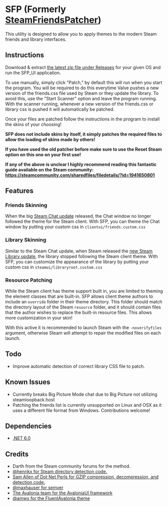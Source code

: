 # SFP (Formerly [SteamFriendsPatcher](https://github.com/PhantomGamers/SteamFriendsPatcher))

This utility is designed to allow you to apply themes to the modern Steam friends and library interfaces.

## Instructions

Download & extract [the latest zip file under Releases](https://github.com/PhantomGamers/SFP/releases/latest) for your given OS and run the SFP_UI application.

To use manually, simply click "Patch," by default this will run when you start the program.
You will be required to do this everytime Valve pushes a new version of the friends.css file used by Steam or they update the library.
To avoid this, use the "Start Scanner" option and leave the program running.
With the scanner running, whenever a new version of the friends.css or library css is pushed it will automatically be patched.

Once your files are patched follow the instructions in the program to install the skins of your choosing!

**SFP does not include skins by itself, it simply patches the required files to allow the loading of skins made by others!**

**If you have used the old patcher before make sure to use the Reset Steam option on this one on your first use!**

**If any of the above is unclear I highly recommend reading this fantastic guide available on the Steam community: <https://steamcommunity.com/sharedfiles/filedetails/?id=1941650801>**

## Features

### Friends Skinning

When the big [Steam Chat update](https://steamcommunity.com/updates/chatupdate) released, the Chat window no longer followed the theme for the Steam client. With SFP, you can theme the Chat window by putting your custom css in `clientui/friends.custom.css`

### Library Skinning

Similar to the Steam Chat update, when Steam released the [new Steam Library update](https://store.steampowered.com/libraryupdate), the library stopped following the Steam client theme. With SFP, you can customize the appearance of the library by putting your custom css in `steamui/libraryroot.custom.css`

### Resource Patching

While the Steam client has theme support built in, you are limited to theming the element classes that are built-in. SFP allows client theme authors to include an `override` folder in their theme directory. This folder should match the directory layout of the Steam `resource` folder, and it should contain files that the author wishes to replace the built-in resource files. This allows more customization in your skin!

With this active it is recommended to launch Steam with the `-noverifyfiles` argument, otherwise Steam will attempt to repair the modified files on each launch.

## Todo

* Improve automatic detection of correct library CSS file to patch.

## Known Issues

* Currently breaks Big Picture Mode chat due to Big Picture not utilizing steamloopback.host
* Patching the friends list is currently unsupported on Linux and OSX as it uses a different file format from Windows. Contributions welcome!

## Dependencies

* [.NET 6.0](https://dotnet.microsoft.com/en-us/download/dotnet/6.0)

## Credits

* Darth from the Steam community forums for the method.
* [@henrikx for Steam directory detection code.](https://github.com/henrikx/metroskininstaller)
* [Sam Allen of Dot Net Perls for GZIP compression, decompression, and detection code.](https://www.dotnetperls.com/decompress)
* [@maxhauser for semver](https://github.com/maxhauser/semver)
* [The Avalonia team for the AvaloniaUI framework](https://github.com/AvaloniaUI/Avalonia)
* [@amwx for the FluentAvalonia theme](https://github.com/amwx/FluentAvalonia)
